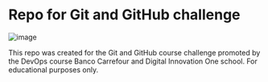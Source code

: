 # Repo for Git and GitHub challenge
![image](https://user-images.githubusercontent.com/48163195/201619988-95d7118c-8a2f-4831-b95d-8570d8387874.png)

This repo was created for the Git and GitHub course challenge promoted by the DevOps course Banco Carrefour and Digital Innovation One school.
For educational purposes only.
